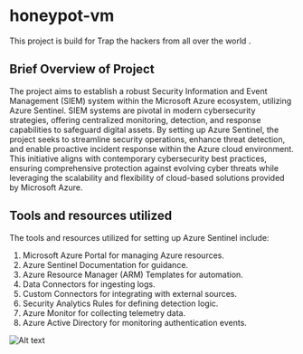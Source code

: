 # honeypot-vm
This project is build for Trap the hackers from all over the world .

## Brief Overview of Project
The project aims to establish a robust Security Information and Event Management
(SIEM) system within the Microsoft Azure ecosystem, utilizing Azure Sentinel. SIEM
systems are pivotal in modern cybersecurity strategies, offering centralized monitoring,
detection, and response capabilities to safeguard digital assets. By setting up Azure
Sentinel, the project seeks to streamline security operations, enhance threat detection,
and enable proactive incident response within the Azure cloud environment. This
initiative aligns with contemporary cybersecurity best practices, ensuring comprehensive
protection against evolving cyber threats while leveraging the scalability and flexibility
of cloud-based solutions provided by Microsoft Azure.


## Tools and resources utilized
The tools and resources utilized for setting up Azure Sentinel include:
1. Microsoft Azure Portal for managing Azure resources.
2. Azure Sentinel Documentation for guidance.
3. Azure Resource Manager (ARM) Templates for automation.
4. Data Connectors for ingesting logs.
5. Custom Connectors for integrating with external sources.
6. Security Analytics Rules for defining detection logic.
7. Azure Monitor for collecting telemetry data.
8. Azure Active Directory for monitoring authentication events.

![Alt text](https://github.com/xspatrian/honeypot-vm/blob/main/screenshots/honeypot-dashboard.png)
